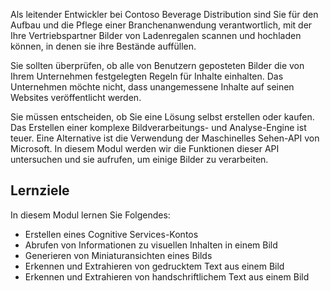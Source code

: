 Als leitender Entwickler bei Contoso Beverage Distribution sind Sie für den Aufbau und die Pflege einer Branchenanwendung verantwortlich, mit der Ihre Vertriebspartner Bilder von Ladenregalen scannen und hochladen können, in denen sie ihre Bestände auffüllen.

Sie sollten überprüfen, ob alle von Benutzern geposteten Bilder die von Ihrem Unternehmen festgelegten Regeln für Inhalte einhalten. Das Unternehmen möchte nicht, dass unangemessene Inhalte auf seinen Websites veröffentlicht werden. 

Sie müssen entscheiden, ob Sie eine Lösung selbst erstellen oder kaufen. Das Erstellen einer komplexe Bildverarbeitungs- und Analyse-Engine ist teuer. Eine Alternative ist die Verwendung der Maschinelles Sehen-API von Microsoft. In diesem Modul werden wir die Funktionen dieser API untersuchen und sie aufrufen, um einige Bilder zu verarbeiten. 

## <a name="learning-objectives"></a>Lernziele

In diesem Modul lernen Sie Folgendes:

- Erstellen eines Cognitive Services-Kontos
- Abrufen von Informationen zu visuellen Inhalten in einem Bild
- Generieren von Miniaturansichten eines Bilds
- Erkennen und Extrahieren von gedrucktem Text aus einem Bild
- Erkennen und Extrahieren von handschriftlichem Text aus einem Bild